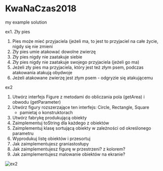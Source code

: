 # KwaNaCzas2018

my example solution

ex1. Zły pies
1. Pies może mieć przyjaciela (jeżeli ma, to jest to przyjaciel na całe życie, nigdy się nie zmieni
2. Zły pies umie atakować dowolne zwierzę
3. Zły pies nigdy nie zaatakuje siebie
4. Zły pies nigdy nie zaatakuje swojego przyjaciela (jeżeli go ma)
5. Jeżeli zły pies ma przyjaciela, który jest też złym psem, podczas atakowania atakują obydwoje
6. Jeżeli atakowane zwierzę jest złym psem - odgryzie się atakującemu

ex2
1. Utwórz interfejs Figure z metodami do obliczania pola (getArea) i obwodu (getParameter)
2. Utwórz figury rozszerzające ten interfejs: Circle, Rectangle, Square
    - pamietaj o konstruktorach
3. Utwórz fabrykę produkującą obiekty
4. Zaimplementuj toString dla każdego z obiektów
5. Zaimplementuj klasę sortującą obiekty w zależności od określonego parametru
6. Wyprodukuj listę obiektów i przesortuj
7. Jak zaimplementujesz graniastosłupy
8. Jak zaimplementujesz figurę w przestrzeni? z kolorem?
9. Jak zaimplementujesz malowanie obiektów na ekranie?

![ex2](https://user-images.githubusercontent.com/16723040/47269670-94cff200-d561-11e8-82e5-6970e66d1e02.png)
